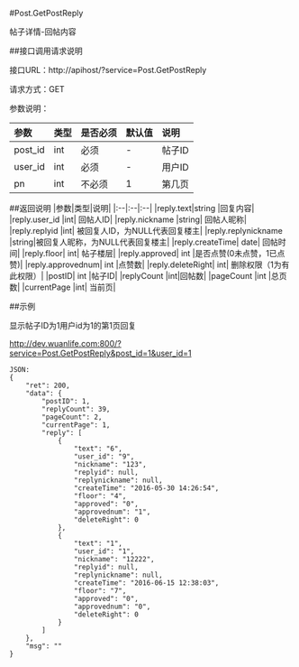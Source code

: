 #Post.GetPostReply

帖子详情-回帖内容

##接口调用请求说明

接口URL：http://apihost/?service=Post.GetPostReply

请求方式：GET

参数说明：

|参数|类型|是否必须|默认值|说明|
|:--|:--|:--|:--|:--|
|post_id|int	|必须|	-	|帖子ID|
|user_id|int    |必须|    -   |用户ID|
|pn	|int	|不必须|	1|	第几页|

##返回说明
|参数|类型|说明|
|:--|:--|:--|
|reply.text|string	|回复内容|
|reply.user_id	|int|	回帖人ID|
|reply.nickname	|string|	回帖人昵称|
|reply.replyid	|int|	被回复人ID，为NULL代表回复楼主|
|reply.replynickname	|string|被回复人昵称，为NULL代表回复楼主|
|reply.createTime|	date|	回帖时间|
|reply.floor|  int|   帖子楼层|
|reply.approved|	int	|是否点赞(0未点赞，1已点赞)|
|reply.approvednum|	int	|点赞数|
|reply.deleteRight|  int|   删除权限（1为有此权限）|
|postID|		int	|帖子ID|
|replyCount	|int|回帖数|
|pageCount	|int	|总页数|
|currentPage	|int|	当前页|

##示例

显示帖子ID为1用户id为1的第1页回复

http://dev.wuanlife.com:800/?service=Post.GetPostReply&post_id=1&user_id=1

    JSON:
    {
        "ret": 200,
        "data": {
            "postID": 1,
            "replyCount": 39,
            "pageCount": 2,
            "currentPage": 1,
            "reply": [
                {
                    "text": "6",
                    "user_id": "9",
                    "nickname": "123",
                    "replyid": null,
                    "replynickname": null,
                    "createTime": "2016-05-30 14:26:54",
                    "floor": "4",
                    "approved": "0",
                    "approvednum": "1",
                    "deleteRight": 0
                },
                {
                    "text": "1",
                    "user_id": "1",
                    "nickname": "12222",
                    "replyid": null,
                    "replynickname": null,
                    "createTime": "2016-06-15 12:38:03",
                    "floor": "7",
                    "approved": "0",
                    "approvednum": "0",
                    "deleteRight": 0
                }
            ]
        },
        "msg": ""
    }

